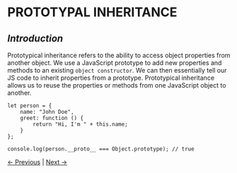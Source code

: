 # PROTOTYPAL INHERITANCE

## _Introduction_
Prototypical inheritance refers to the ability to access object properties from another object. We use a JavaScript prototype to add new properties and methods to an existing `object constructor`. We can then essentially tell our JS code to inherit properties from a prototype. Prototypical inheritance allows us to reuse the properties or methods from one JavaScript object to another.

```
let person = {
    name: "John Doe",
    greet: function () {
        return "Hi, I'm " + this.name;
    }
};

console.log(person.__proto__ === Object.prototype); // true
```

[← Previous](./3.1%20Closure.md) | [Next →](./3.3%20Higher%20order%20function.md)